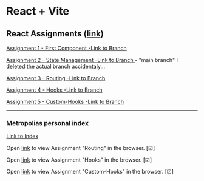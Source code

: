 # React + Vite

## React Assignments ([link](https://github.com/ilkkamtk/WSK/blob/main/Week4/01-react-start.md))

[Assignment 1 - First Component -Link to Branch](https://github.com/TonyKarlin/WSD-React/tree/first-component)

[Assignment 2 - State Management -Link to Branch ](https://github.com/TonyKarlin/WSD-React) - "main branch" I deleted the actual branch accidentaly...

[Assignment 3 - Routing -Link to Branch](https://github.com/TonyKarlin/WSD-React/tree/routing)

[Assignment 4 - Hooks -Link to Branch](https://github.com/TonyKarlin/WSD-React/tree/hooks)

[Assignment 5 - Custom-Hooks -Link to Branch](https://github.com/TonyKarlin/WSD-React/tree/custom-hooks)

---

### Metropolias personal index

[Link to Index](https://users.metropolia.fi/~tonykar/WSD-React/)

Open [link](https://users.metropolia.fi/~tonykar/WSD-React/Routing/) to view Assignment "Routing" in the browser. [&#x2611;]

Open [link](https://users.metropolia.fi/~tonykar/WSD-React/Hooks/) to view Assignment "Hooks" in the browser. [&#x2611;]

Open [link](https://users.metropolia.fi/~tonykar/WSD-React/Custom-Hooks/) to view Assignment "Custom-Hooks" in the browser. [&#x2611;]
